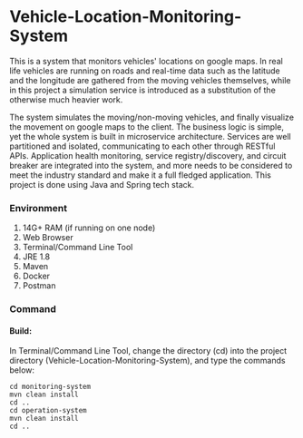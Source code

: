 # Vehicle-Location-Monitoring-System
This is a system that monitors vehicles' locations on google maps. In real life vehicles are running on roads and real-time data such as the latitude and the longitude are gathered from the moving vehicles themselves, while in this project a simulation service is introduced as a substitution of the otherwise much heavier work.

The system simulates the moving/non-moving vehicles, and finally visualize the movement on google maps to the client. The business logic is simple, yet the whole system is built in microservice architecture. Services are well partitioned and isolated, communicating to each other through RESTful APIs. Application health monitoring, service registry/discovery, and circuit breaker are integrated into the system, and more needs to be considered to meet the industry standard and make it a full fledged application. This project is done using Java and Spring tech stack.
### Environment
1. 14G+ RAM (if running on one node)
2. Web Browser
3. Terminal/Command Line Tool
4. JRE 1.8
5. Maven
6. Docker
7. Postman
### Command
#### Build:
In Terminal/Command Line Tool, change the directory (cd) into the project directory (Vehicle-Location-Monitoring-System), and type the commands below:

    cd monitoring-system
    mvn clean install
    cd ..
    cd operation-system
    mvn clean install
    cd ..
